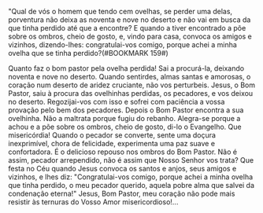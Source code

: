 
"Qual de vós o homem que tendo cem ovelhas, se perder uma delas, porventura não deixa as noventa e nove no deserto e não vai em busca da que tinha perdido até que a encontre? E quando a tiver encontrado a põe sobre os ombros, cheio de gosto, e, vindo para casa, convoca os amigos e vizinhos, dizendo-lhes: congratulai-vos comigo, porque achei a minha ovelha que se tinha perdido?(#BOOKMARK 159#)

Quanto faz o bom pastor pela ovelha perdida! Sai a procurá-la, deixando noventa e nove no deserto. Quando sentirdes, almas santas e amorosas, o coração num deserto de aridez cruciante, não vos perturbeis. Jesus, o Bom Pastor, saiu à procura das ovelhinhas perdidas, os pecadores, e vos deixou no deserto. Regozijai-vos com isso e sofrei com paciência a vossa provação pelo bem dos pecadores. Depois o Bom Pastor encontra a sua ovelhinha. Não a maltrata porque fugiu do rebanho. Alegra-se porque a achou e a põe sobre os ombros, cheio de gosto, di-lo o Evangelho. Que misericórdia! Quando o pecador se converte, sente uma doçura inexprimível, chora de felicidade, experimenta uma paz suave e confortadora. É o delicioso repouso nos ombros do Bom Pastor. Não é assim, pecador arrependido, não é assim que Nosso Senhor vos trata? Que festa no Céu quando Jesus convoca os santos e anjos, seus amigos e vizinhos, e lhes diz: "Congratulai-vos comigo, porque achei a minha ovelha que tinha perdido, o meu pecador querido, aquela pobre alma que salvei da condenação eterna!" Jesus, Bom Pastor, meu coração não pode mais resistir às ternuras do Vosso Amor misericordioso!\...

